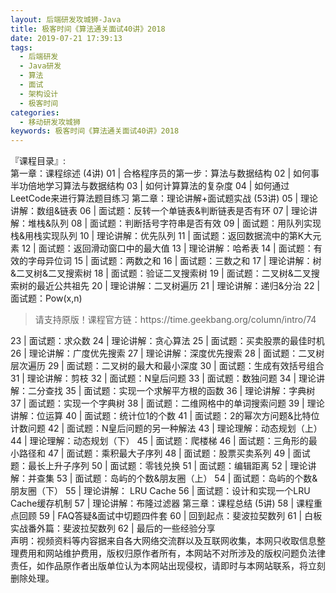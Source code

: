 ```yaml
---
layout: 后端研发攻城狮-Java
title: 极客时间《算法通关面试40讲》2018
date: 2019-07-21 17:39:13
tags:
  - 后端研发
  - Java研发
  - 算法
  - 面试
  - 架构设计
  - 极客时间
categories:
  - 移动研发攻城狮
keywords: 极客时间《算法通关面试40讲》2018
---
```


『课程目录』:   
第一章：课程综述 (4讲)
01 | 合格程序员的第一步：算法与数据结构
02 | 如何事半功倍地学习算法与数据结构
03 | 如何计算算法的复杂度
04 | 如何通过LeetCode来进行算法题目练习
第二章：理论讲解+面试题实战 (53讲)
05 | 理论讲解：数组&链表
06 | 面试题：反转一个单链表&判断链表是否有环
07 | 理论讲解：堆栈&队列
08 | 面试题：判断括号字符串是否有效
09 | 面试题：用队列实现栈&用栈实现队列
10 | 理论讲解：优先队列
11 | 面试题：返回数据流中的第K大元素
12 | 面试题：返回滑动窗口中的最大值
13 | 理论讲解：哈希表
14 | 面试题：有效的字母异位词
15 | 面试题：两数之和
16 | 面试题：三数之和
17 | 理论讲解：树&二叉树&二叉搜索树
18 | 面试题：验证二叉搜索树
19 | 面试题：二叉树&二叉搜索树的最近公共祖先
20 | 理论讲解：二叉树遍历
21 | 理论讲解：递归&分治
22 | 面试题：Pow(x,n)
<!-- more -->   
<blockquote class="blockquote-center">
请支持原版！课程官方链：https://time.geekbang.org/column/intro/74</blockquote>
</blockquote>
23 | 面试题：求众数
24 | 理论讲解：贪心算法
25 | 面试题：买卖股票的最佳时机
26 | 理论讲解：广度优先搜索
27 | 理论讲解：深度优先搜索
28 | 面试题：二叉树层次遍历
29 | 面试题：二叉树的最大和最小深度
30 | 面试题：生成有效括号组合
31 | 理论讲解：剪枝
32 | 面试题：N皇后问题
33 | 面试题：数独问题
34 | 理论讲解：二分查找
35 | 面试题：实现一个求解平方根的函数
36 | 理论讲解：字典树
37 | 面试题：实现一个字典树
38 | 面试题：二维网格中的单词搜索问题
39 | 理论讲解：位运算
40 | 面试题：统计位1的个数
41 | 面试题：2的幂次方问题&比特位计数问题
42 | 面试题：N皇后问题的另一种解法
43 | 理论理解：动态规划（上）
44 | 理论理解：动态规划（下）
45 | 面试题：爬楼梯
46 | 面试题：三角形的最小路径和
47 | 面试题：乘积最大子序列
48 | 面试题：股票买卖系列
49 | 面试题：最长上升子序列
50 | 面试题：零钱兑换
51 | 面试题：编辑距离
52 | 理论讲解：并查集
53 | 面试题：岛屿的个数&朋友圈（上）
54 | 面试题：岛屿的个数&朋友圈（下）
55 | 理论讲解： LRU Cache
56 | 面试题：设计和实现一个LRU Cache缓存机制
57 | 理论讲解：布隆过滤器
第三章：课程总结 (5讲)
58 | 课程重点回顾
59 | FAQ答疑&面试中切题四件套
60 | 回到起点：斐波拉契数列
61 | 白板实战番外篇：斐波拉契数列
62 | 最后的一些经验分享

<div class="post-copyright">
    <div class="post-copyright__author">
      <span class="post-copyright-meta">声明：视频资料等内容据来自各大网络交流群以及互联网收集，本网只收取信息整理费用和网站维护费用，版权归原作者所有，本网站不对所涉及的版权问题负法律责任，如作品原作者出版单位认为本网站出现侵权，请即时与本网站联系，将立刻删除处理。 </span>
    </div>
</div>

<blockquote class="blockquote-center">

</blockquote>


